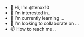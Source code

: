 - 👋 Hi, I’m @tenxx10
- 👀 I’m interested in..
- 🌱 I’m currently learning ...
- 💞️ I’m looking to collaborate on ...
- 📫 How to reach me ..

